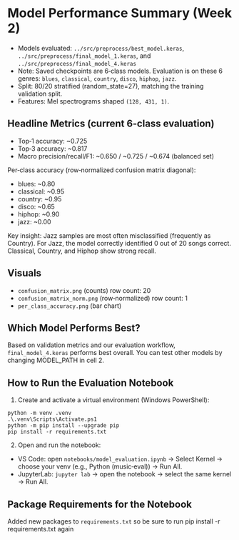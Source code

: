 # Model Performance Summary (Week 2)

- Models evaluated: `../src/preprocess/best_model.keras`, `../src/preprocess/final_model_1.keras`, and `../src/preprocess/final_model_4.keras`
- Note: Saved checkpoints are 6‑class models. Evaluation is on these 6 genres: `blues`, `classical`, `country`, `disco`, `hiphop`, `jazz`.
- Split: 80/20 stratified (random_state=27), matching the training validation split.
- Features: Mel spectrograms shaped `(128, 431, 1)`.


## Headline Metrics (current 6‑class evaluation)

- Top‑1 accuracy: ~0.725
- Top‑3 accuracy: ~0.817
- Macro precision/recall/F1: ~0.650 / ~0.725 / ~0.674 (balanced set)

Per‑class accuracy (row‑normalized confusion matrix diagonal):
- blues: ~0.80
- classical: ~0.95
- country: ~0.95
- disco: ~0.65
- hiphop: ~0.90
- jazz: ~0.00

 Key insight: Jazz samples are most often misclassified (frequently as Country). For Jazz, the model correctly identified 0 out of 20 songs correct. Classical, Country, and Hiphop show strong recall.

## Visuals
- `confusion_matrix.png` (counts) row count: 20
- `confusion_matrix_norm.png` (row‑normalized) row count: 1
- `per_class_accuracy.png` (bar chart)

## Which Model Performs Best?

Based on validation metrics and our evaluation workflow, `final_model_4.keras` performs best overall. You can test other models by changing MODEL_PATH in cell 2.

## How to Run the Evaluation Notebook

1) Create and activate a virtual environment (Windows PowerShell):
```
python -m venv .venv
.\.venv\Scripts\Activate.ps1
python -m pip install --upgrade pip
pip install -r requirements.txt
```
2) Open and run the notebook:
- VS Code: open `notebooks/model_evaluation.ipynb` → Select Kernel → choose your venv (e.g., Python (music‑eval)) → Run All.
- JupyterLab: `jupyter lab` → open the notebook → select the same kernel → Run All.

## Package Requirements for the Notebook

Added new packages to `requirements.txt` so be sure to run pip install -r requirements.txt again



